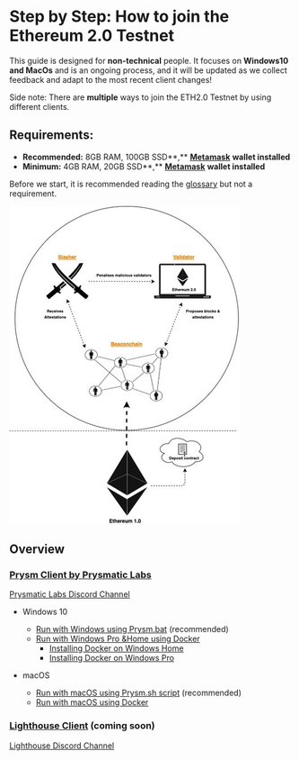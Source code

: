 # Step by Step: How to join the Ethereum 2.0 Testnet

This guide is designed for **non-technical** people. It focuses on **Windows10 and MacOs** and is an ongoing process, and it will be updated as we collect feedback and adapt to the most recent client changes!

Side note: There are **multiple** ways to join the ETH2.0 Testnet by using different clients.

## **Requirements:** 

* **Recommended:** 8GB RAM, 100GB SSD**,** [**Metamask**](https://metamask.io/) **wallet installed**  
* **Minimum:** 4GB RAM, 20GB SSD**,** [**Metamask**](https://metamask.io/) **wallet installed**

Before we start, it is recommended reading the [glossary](https://kb.beaconcha.in/glossary) but not a requirement.

![](../.gitbook/assets/image%20%2838%29.png)

## Overview

### [Prysm Client by Prysmatic Labs](https://prysmaticlabs.com/)

[Prysmatic Labs Discord Channel](https://discord.gg/wJW7Rjk)

* Windows 10
  * [Run with Windows using Prysm.bat](https://kb.beaconcha.in/tutorial-eth2-multiclient/binary-beaconnode-and-validator-1) \(recommended\)   
  * [Run with Windows Pro &Home using Docker](https://kb.beaconcha.in/tutorial-eth2-multiclient/run-beaconnode-and-validator)
    * [Installing Docker on Windows Home](https://kb.beaconcha.in/tutorial-eth2-multiclient/run-beaconnode-and-validator/installdocker)
    * [Installing Docker on Windows Pro](https://kb.beaconcha.in/tutorial-eth2-multiclient/run-beaconnode-and-validator/installingdocker)
* macOS

  * [Run with macOS using Prysm.sh script](https://kb.beaconcha.in/tutorial-eth2-multiclient/run-with-macos-using-prysm.sh) \(recommended\)
  * [Run with macOS using Docker](https://kb.beaconcha.in/tutorial-eth2-multiclient/run-with-macos-using-docker)

### [Lighthouse Client](https://lighthouse.sigmaprime.io/) \(coming soon\)

[Lighthouse Discord Channel](https://discord.gg/8mFMS7G)

## 

